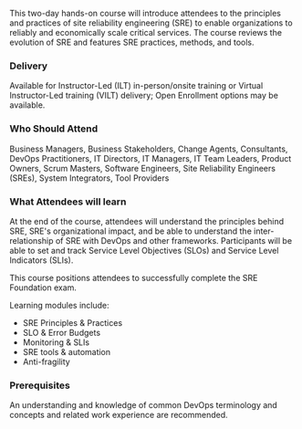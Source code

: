 <!--  Site Reliability Engineering (DevOps Institute) -->

This two-day hands-on course will introduce attendees to the principles and practices of site reliability engineering (SRE) to enable organizations to reliably and economically scale critical services. The course reviews the evolution of SRE and features SRE practices, methods, and tools.


### Delivery

Available for Instructor-Led (ILT) in-person/onsite training or Virtual Instructor-Led training (VILT) delivery; Open Enrollment options may be available.


### Who Should Attend

Business Managers, Business Stakeholders, Change Agents, Consultants, DevOps Practitioners, IT Directors, IT Managers, IT Team Leaders, Product Owners, Scrum Masters, Software Engineers, Site Reliability Engineers (SREs), System Integrators, Tool Providers


### What Attendees will learn

At the end of the course, attendees will understand the principles behind SRE, SRE's organizational impact, and be able to understand the inter-relationship of SRE with DevOps and other frameworks. Participants will be able to set and track Service Level Objectives (SLOs) and Service Level Indicators (SLIs).

This course positions attendees to successfully complete the SRE Foundation exam.

Learning modules include:
- SRE Principles & Practices
-	SLO & Error Budgets
- Monitoring & SLIs
- SRE tools & automation
- Anti-fragility


### Prerequisites

An understanding and knowledge of common DevOps terminology and concepts and related work experience are recommended.

